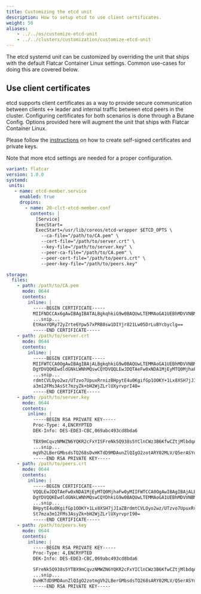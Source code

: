 ```yaml
---
title: Customizing the etcd unit
description: How to setup etcd to use client certificates.
weight: 50
aliases:
    - ../../os/customize-etcd-unit
    - ../../clusters/customization/customize-etcd-unit
---
```


The etcd systemd unit can be customized by overriding the unit that ships with the default Flatcar Container Linux settings. Common use-cases for doing this are covered below.

## Use client certificates

etcd supports client certificates as a way to provide secure communication between clients &#8596; leader and internal traffic between etcd peers in the cluster. Configuring certificates for both scenarios is done through a Butane Config. Options provided here will augment the unit that ships with Flatcar Container Linux.

Please follow the [instructions][self-signed-howto] on how to create self-signed certificates and private keys.

Note that more etcd settings are needed for a proper configuration.

```yaml
variant: flatcar
version: 1.0.0
systemd:
 units:
   - name: etcd-member.service
     enabled: true
     dropins:
       - name: 20-clct-etcd-member.conf
         contents: |
           [Service]
           ExecStart=
           ExecStart=/usr/lib/coreos/etcd-wrapper $ETCD_OPTS \
             --ca-file="/path/to/CA.pem" \
             --cert-file="/path/to/server.crt" \
             --key-file="/path/to/server.key" \
             --peer-ca-file="/path/to/CA.pem" \
             --peer-cert-file="/path/to/peers.crt" \
             --peer-key-file="/path/to/peers.key"

storage:
  files:
    - path: /path/to/CA.pem
      mode: 0644
      contents:
        inline: |
          -----BEGIN CERTIFICATE-----
          MIIFNDCCAx6gAwIBAgIBATALBgkqhkiG9w0BAQUwLTEMMAoGA1UEBhMDVVNBMRAw
          ...snip...
          EtHaxYQRy72yZrte6Ypw57xPRB8sw1DIYjr821Lw05DrLuBYcbyclg==
          -----END CERTIFICATE-----
    - path: /path/to/server.crt
      mode: 0644
      contents:
        inline: |
          -----BEGIN CERTIFICATE-----
          MIIFWTCCA0OgAwIBAgIBAjALBgkqhkiG9w0BAQUwLTEMMAoGA1UEBhMDVVNBMRAw
          DgYDVQQKEwdldGNkLWNhMQswCQYDVQQLEwJDQTAeFw0xNDA1MjEyMTQ0MjhaFw0y
          ...snip...
          rdmtCVLOyo2wz/UTzvo7UpuxRrnizBHpytE4u0KgifGp1OOKY+1Lx8XSH7jJIaZB
          a3m12FMs3AsSt7mzyZk+bH2WjZLrlUXyrvprI40=
          -----END CERTIFICATE-----
    - path: /path/to/server.key
      mode: 0644
      contents:
        inline: |
          -----BEGIN RSA PRIVATE KEY-----
          Proc-Type: 4,ENCRYPTED
          DEK-Info: DES-EDE3-CBC,069abc493cd8bda6

          TBX9mCqvzNMWZN6YQKR2cFxYISFreNk5Q938s5YClnCWz3B6KfwCZtjMlbdqAakj
          ...snip...
          mgVh2LBerGMbsdsTQ268sDvHKTdD9MDAunZlQIgO2zotARY02MLV/Q5erASYdCxk
          -----END RSA PRIVATE KEY-----
    - path: /path/to/peers.crt
      mode: 0644
      contents:
        inline: |
          -----BEGIN CERTIFICATE-----
          VQQLEwJDQTAeFw0xNDA1MjEyMTQ0MjhaFw0yMIIFWTCCA0OgAwIBAgIBAjALBgkq
          DgYDVQQKEwdldGNkLWNhMQswCQYDhkiG9w0BAQUwLTEMMAoGA1UEBhMDVVNBMRAw
          ...snip...
          BHpytE4u0KgifGp1OOKY+1Lx8XSH7jJIaZBrdmtCVLOyo2wz/UTzvo7UpuxRrniz
          St7mza3m12FMs3AsyZk+bH2WjZLrlUXyrvprI90=
          -----END CERTIFICATE-----
    - path: /path/to/peers.key
      mode: 0644
      contents:
        inline: |
          -----BEGIN RSA PRIVATE KEY-----
          Proc-Type: 4,ENCRYPTED
          DEK-Info: DES-EDE3-CBC,069abc493cd8bda6

          SFreNk5Q938s5YTBX9mCqvzNMWZN6YQKR2cFxYIClnCWz3B6KfwCZtjMlbdqAakj
          ...snip...
          DvHKTdD9MDAunZlQIgO2zotmgVh2LBerGMbsdsTQ268sARY02MLV/Q5erASYdCxk
          -----END RSA PRIVATE KEY-----
```

[self-signed-howto]: ../security/generate-self-signed-certificates

